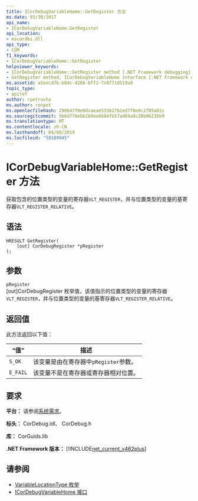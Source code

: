 ```yaml
---
title: ICorDebugVariableHome::GetRegister 方法
ms.date: 03/30/2017
api_name:
- ICorDebugVariableHome.GetRegister
api_location:
- mscordbi.dll
api_type:
- COM
f1_keywords:
- ICorDebugVariableHome::GetRegister
helpviewer_keywords:
- ICorDebugVariableHome::GetRegister method [.NET Framework debugging]
- GetRegister method, ICorDebugVariableHome interface [.NET Framework debugging]
ms.assetid: a5eecd7b-b04c-4266-bff2-7c8771d519a8
topic_type:
- apiref
author: rpetrusha
ms.author: ronpet
ms.openlocfilehash: 290647f0e0dcaeae53362762ed7f8e0c2f05a82c
ms.sourcegitcommit: 5b6d778ebb269ee6684fb57ad69a8c28b06235b9
ms.translationtype: MT
ms.contentlocale: zh-CN
ms.lasthandoff: 04/08/2019
ms.locfileid: "59189945"
---
```

# <a name="icordebugvariablehomegetregister-method"></a>ICorDebugVariableHome::GetRegister 方法
获取包含的位置类型的变量的寄存器`VLT_REGISTER`，并与位置类型的变量的基寄存器`VLT_REGISTER_RELATIVE`。  
  
## <a name="syntax"></a>语法  
  
```  
HRESULT GetRegister(  
    [out] CorDebugRegister *pRegister  
);  
```  
  
## <a name="parameters"></a>参数  
 `pRegister`  
 [out]CorDebugRegister 枚举值，该值指示的位置类型的变量的寄存器`VLT_REGISTER`，并与位置类型的变量的基寄存器`VLT_REGISTER_RELATIVE`。  
  
## <a name="return-value"></a>返回值  
 此方法返回以下值：  
  
|“值”|描述|  
|-----------|-----------------|  
|`S_OK`|该变量是由在寄存器中`pRegister`参数。|  
|`E_FAIL`|该变量不是在寄存器或寄存器相对位置。|  
  
## <a name="requirements"></a>要求  
 **平台：** 请参阅[系统需求](../../../../docs/framework/get-started/system-requirements.md)。  
  
 **标头：** CorDebug.idl、 CorDebug.h  
  
 **库：** CorGuids.lib  
  
 **.NET Framework 版本：** [!INCLUDE[net_current_v462plus](../../../../includes/net-current-v462plus-md.md)]  
  
## <a name="see-also"></a>请参阅

- [VariableLocationType 枚举](../../../../docs/framework/unmanaged-api/debugging/variablelocationtype-enumeration.md)
- [ICorDebugVariableHome 接口](../../../../docs/framework/unmanaged-api/debugging/icordebugvariablehome-interface.md)
